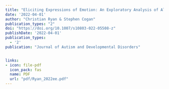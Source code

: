 ```yaml
---
title: "Eliciting Expressions of Emotion: An Exploratory Analysis of Alexithymia in Adults with Autism Utilising the APRQ"
date: '2022-04-01'
author: "Christian Ryan & Stephen Cogan"
publication_types: "2"
doi: "https://doi.org/10.1007/s10803-022-05508-z"
publishDate: '2022-04-01'
publication_types:
  - '2'
publication: "Journal of Autism and Developmental Disorders"


links:
- icon: file-pdf
  icon_pack: fas
  name: PDF
  url: "pdf/Ryan_2022ee.pdf"
---
```


